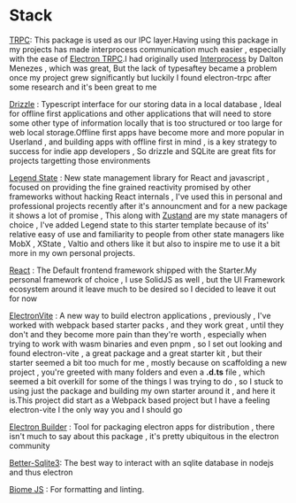 # Stack

[TRPC](https://trpc.io): This package is used as our IPC layer.Having using this package in my projects has made interprocess communication much easier , especially with the ease of [Electron TRPC](https://www.electron-trpc.dev/).I had originally used [Interprocess](https://github.com/daltonmenezes/interprocess) by Dalton Menezes , which was great, But the lack of typesaftey became a problem once my project grew significantly but luckily I found electron-trpc after some research and it's been great to me

[Drizzle](https://orm.drizzle.team) : Typescript interface for our storing data in a local database , Ideal for offline first applications and other applications that will need to store some other type of information locally that is too structured or too large for web local storage.Offline first apps have become more and more popular in Userland , and building apps with offline first in mind , is a key strategy to success for indie app developers , So drizzle and SQLite are great fits for projects targetting those environments

[Legend State](https://legendapp.com/open-source/state) : New state management library for React and javascript , focused on providing the fine grained reactivity promised by other frameworks without hacking React internals , I've used this in personal and professional projects recently after it's announcment and for a new package it shows a lot of promise , This along with [Zustand](https://docs.pmnd.rs/zustand/getting-started/introduction) are my state managers of choice , I've added Legend state to this starter template because of its' relative easy of use and familiarity to people from other state managers like MobX , XState , Valtio and others like it but also to inspire me to use it a bit more in my own personal projects.

[React](https://react.dev) : The Default frontend framework shipped with the Starter.My personal framework of choice , I use SolidJS as well , but the UI Framework ecosystem around it leave much to be desired so I decided to leave it out for now

[ElectronVite](https://electron-vite.org) : A new way to build electron applications , previously , I've worked with webpack based starter packs , and they work great , until they don't and they become more pain than they're worth , especially when trying to work with wasm binaries and even pnpm , so I set out looking and found electron-vite , a great package and a great starter kit , but their starter seemed a bit too much for me , mostly because on scaffolding a new project , you're greeted with many folders and even a **.d.ts** file , which seemed a bit overkill for some of the things I was trying to do , so I stuck to using just the package and building my own starter around it , and here it is.This project did start as a Webpack based project but I have a feeling electron-vite I the only way you and I should go

[Electron Builder](https://electron.build.) : Tool for packaging electron apps for distribution , there isn't much to say about this package , it's pretty ubiquitous in the electron community

[Better-Sqlite3](https://github.com/wiselibs/better-sqlite3): The best way to interact with an sqlite database in nodejs and thus electron

[Biome JS](https://biomejs.dev) : For formatting and linting.